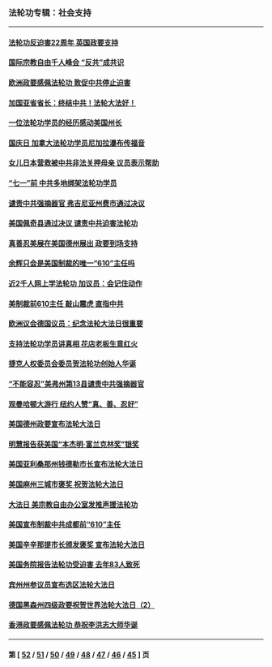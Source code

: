 ### 法轮功专辑：社会支持
---
#### [法轮功反迫害22周年 英国政要支持](../../pages/nf4386/n13091349.md?07170430) 
#### [国际宗教自由千人峰会 “反共”成共识](../../pages/nf4386/n13091403.md?07170430) 
#### [欧洲政要感佩法轮功 敦促中共停止迫害](../../pages/nf4386/n13090743.md?07170430) 
#### [加国亚省省长：终结中共！法轮大法好！](../../pages/nf4386/n13084394.md?07170430) 
#### [一位法轮功学员的经历感动美国州长](../../pages/nf4386/n13078953.md?07170430) 
#### [国庆日 加拿大法轮功学员尼加拉瀑布传福音](../../pages/nf4386/n13064493.md?07170430) 
#### [女儿日本营救被中共非法关押母亲 议员表示帮助](../../pages/nf4386/n13053042.md?07170430) 
#### [“七一”前 中共多地绑架法轮功学员](../../pages/nf4386/n13045655.md?07170430) 
#### [谴责中共强摘器官 弗吉尼亚州费市通过决议](../../pages/nf4386/n13040108.md?07170430) 
#### [美国佩奇县通过决议 谴责中共迫害法轮功](../../pages/nf4386/n13027185.md?07170430) 
#### [真善忍美展在美国德州展出 政要到场支持](../../pages/nf4386/n13010579.md?07170430) 
#### [余辉只会是美国制裁的唯一“610”主任吗](../../pages/nf4386/n12972837.md?07170430) 
#### [近2千人网上学法轮功 加议员：会记住动作](../../pages/nf4386/n12972642.md?07170430) 
#### [美制裁前610主任 敲山震虎 直指中共](../../pages/nf4386/n12968555.md?07170430) 
#### [欧洲议会德国议员：纪念法轮大法日很重要](../../pages/nf4386/n12965367.md?07170430) 
#### [支持法轮功学员讲真相 花店老板生意红火](../../pages/nf4386/n12963056.md?07170430) 
#### [捷克人权委员会委员贺法轮功创始人华诞](../../pages/nf4386/n12960301.md?07170430) 
#### [“不能容忍”美弗州第13县谴责中共强摘器官](../../pages/nf4386/n12958610.md?07170430) 
#### [观曼哈顿大游行 纽约人赞“真、善、忍好”](../../pages/nf4386/n12956249.md?07170430) 
#### [美国德州政要宣布法轮大法日](../../pages/nf4386/n12958567.md?07170430) 
#### [明慧报告获美国“本杰明‧富兰克林奖”银奖](../../pages/nf4386/n12955404.md?07170430) 
#### [美国亚利桑那州钱德勒市长宣布法轮大法日](../../pages/nf4386/n12953813.md?07170430) 
#### [美国麻州三城市褒奖 祝贺法轮大法日](../../pages/nf4386/n12953756.md?07170430) 
#### [大法日 美宗教自由办公室发推声援法轮功](../../pages/nf4386/n12950669.md?07170430) 
#### [美国宣布制裁中共成都前“610”主任](../../pages/nf4386/n12943654.md?07170430) 
#### [美国辛辛那提市长颁发褒奖 宣布法轮大法日](../../pages/nf4386/n12948869.md?07170430) 
#### [美国务院报告法轮功受迫害 去年83人致死](../../pages/nf4386/n12944350.md?07170430) 
#### [宾州州参议员宣布选区法轮大法日](../../pages/nf4386/n12939844.md?07170430) 
#### [德国黑森州四级政要祝贺世界法轮大法日（2）](../../pages/nf4386/n12937571.md?07170430) 
#### [香港政要感佩法轮功 恭祝李洪志大师华诞](../../pages/nf4386/n12937400.md?07170430) 

---
#### 第 [ [52](./52.md?07170430) / [51](./51.md?07170430) / [50](./50.md?07170430) / [49](./49.md?07170430) / [48](./48.md?07170430) / [47](./47.md?07170430) / [46](./46.md?07170430) / [45](./45.md?07170430) ] 页
